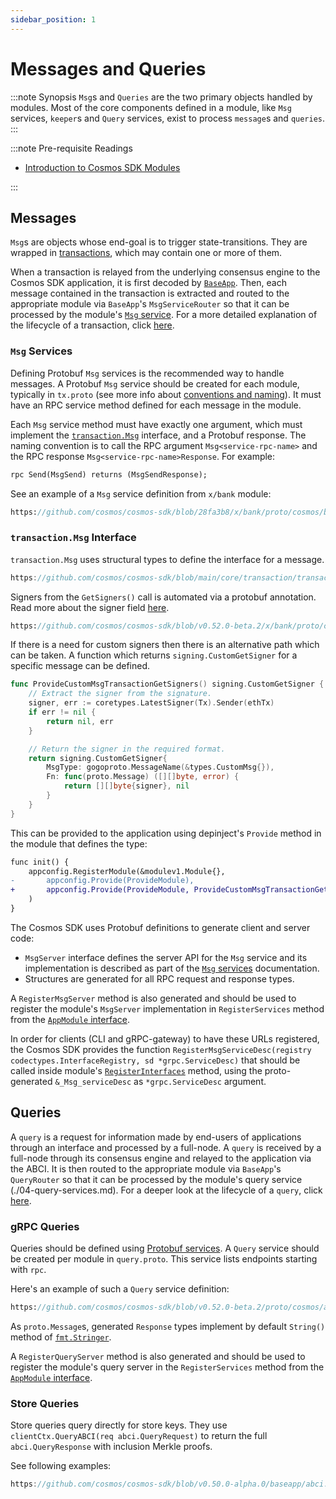 ```yaml
---
sidebar_position: 1
---
```


# Messages and Queries

:::note Synopsis
`Msg`s and `Queries` are the two primary objects handled by modules. Most of the core components defined in a module, like `Msg` services, `keeper`s and `Query` services, exist to process `message`s and `queries`.
:::

:::note Pre-requisite Readings

* [Introduction to Cosmos SDK Modules](./00-intro.md)

:::

## Messages

`Msg`s are objects whose end-goal is to trigger state-transitions. They are wrapped in [transactions](../../learn/advanced/01-transactions.md), which may contain one or more of them.

When a transaction is relayed from the underlying consensus engine to the Cosmos SDK application, it is first decoded by [`BaseApp`](../../learn/advanced/00-baseapp.md). Then, each message contained in the transaction is extracted and routed to the appropriate module via `BaseApp`'s `MsgServiceRouter` so that it can be processed by the module's [`Msg` service](./03-msg-services.md). For a more detailed explanation of the lifecycle of a transaction, click [here](../../learn/beginner/01-tx-lifecycle.md).

### `Msg` Services

Defining Protobuf `Msg` services is the recommended way to handle messages. A Protobuf `Msg` service should be created for each module, typically in `tx.proto` (see more info about [conventions and naming](../../learn/advanced/05-encoding.md#faq)). It must have an RPC service method defined for each message in the module.

Each `Msg` service method must have exactly one argument, which must implement the [`transaction.Msg`](https://pkg.go.dev/cosmossdk.io/core@v1.0.0-alpha.6/transaction#Msg) interface, and a Protobuf response. The naming convention is to call the RPC argument `Msg<service-rpc-name>` and the RPC response `Msg<service-rpc-name>Response`. For example:

```protobuf
rpc Send(MsgSend) returns (MsgSendResponse);
```

See an example of a `Msg` service definition from `x/bank` module:

```protobuf reference
https://github.com/cosmos/cosmos-sdk/blob/28fa3b8/x/bank/proto/cosmos/bank/v1beta1/tx.proto#L13-L41
```

### `transaction.Msg` Interface

`transaction.Msg` uses structural types to define the interface for a message. 

```go reference 
https://github.com/cosmos/cosmos-sdk/blob/main/core/transaction/transaction.go#L4-L9
```

Signers from the `GetSigners()` call is automated via a protobuf annotation. 
Read more about the signer field [here](./05-protobuf-annotations.md).

```protobuf reference 
https://github.com/cosmos/cosmos-sdk/blob/v0.52.0-beta.2/x/bank/proto/cosmos/bank/v1beta1/tx.proto#L45
```

If there is a need for custom signers then there is an alternative path which can be taken. A function which returns `signing.CustomGetSigner` for a specific message can be defined. 

```go
func ProvideCustomMsgTransactionGetSigners() signing.CustomGetSigner {
	// Extract the signer from the signature.
	signer, err := coretypes.LatestSigner(Tx).Sender(ethTx)
    if err != nil {
		return nil, err
	}

	// Return the signer in the required format.
	return signing.CustomGetSigner{
		MsgType: gogoproto.MessageName(&types.CustomMsg{}),
		Fn: func(proto.Message) ([][]byte, error) {
			return [][]byte{signer}, nil
		}
	}
}
```

This can be provided to the application using depinject's `Provide` method in the module that defines the type:

```diff
func init() {
	appconfig.RegisterModule(&modulev1.Module{},
-		appconfig.Provide(ProvideModule),
+		appconfig.Provide(ProvideModule, ProvideCustomMsgTransactionGetSigners),
	)
}
```

The Cosmos SDK uses Protobuf definitions to generate client and server code:

* `MsgServer` interface defines the server API for the `Msg` service and its implementation is described as part of the [`Msg` services](./03-msg-services.md) documentation.
* Structures are generated for all RPC request and response types.

A `RegisterMsgServer` method is also generated and should be used to register the module's `MsgServer` implementation in `RegisterServices` method from the [`AppModule` interface](./01-module-manager.md#appmodule).

In order for clients (CLI and gRPC-gateway) to have these URLs registered, the Cosmos SDK provides the function `RegisterMsgServiceDesc(registry codectypes.InterfaceRegistry, sd *grpc.ServiceDesc)` that should be called inside module's [`RegisterInterfaces`](01-module-manager.md#hasregisterinterfaces) method, using the proto-generated `&_Msg_serviceDesc` as `*grpc.ServiceDesc` argument.


## Queries

A `query` is a request for information made by end-users of applications through an interface and processed by a full-node. A `query` is received by a full-node through its consensus engine and relayed to the application via the ABCI. It is then routed to the appropriate module via `BaseApp`'s `QueryRouter` so that it can be processed by the module's query service (./04-query-services.md). For a deeper look at the lifecycle of a `query`, click [here](../../learn/beginner/02-query-lifecycle.md).

### gRPC Queries

Queries should be defined using [Protobuf services](https://protobuf.dev/programming-guides/proto2/). A `Query` service should be created per module in `query.proto`. This service lists endpoints starting with `rpc`.

Here's an example of such a `Query` service definition:

```protobuf reference
https://github.com/cosmos/cosmos-sdk/blob/v0.52.0-beta.2/proto/cosmos/auth/v1beta1/query.proto#L15-L81
```

As `proto.Message`s, generated `Response` types implement by default `String()` method of [`fmt.Stringer`](https://pkg.go.dev/fmt#Stringer).

A `RegisterQueryServer` method is also generated and should be used to register the module's query server in the `RegisterServices` method from the [`AppModule` interface](./01-module-manager.md#appmodule).


### Store Queries

Store queries query directly for store keys. They use `clientCtx.QueryABCI(req abci.QueryRequest)` to return the full `abci.QueryResponse` with inclusion Merkle proofs.

See following examples:

```go reference
https://github.com/cosmos/cosmos-sdk/blob/v0.50.0-alpha.0/baseapp/abci.go#L864-L894
```
